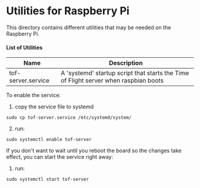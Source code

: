 # Utilities for Raspberry Pi

This directory contains different utilities that may be needed on the Raspberry Pi.

#### List of Utilities

| Name | Description |
| --------- | -------------- |
| tof-server.service | A 'systemd' startup script that starts the Time of Flight server when raspbian boots |

To enable the service:

1. copy the service file to systemd
```
sudo cp tof-server.service /etc/systemd/system/
```
2. run:
```
sudo systemctl enable tof-server
```

If you don't want to wait until you reboot the board so the changes take effect, you can start the service right away:
1. run:
```
sudo systemctl start tof-server
```

